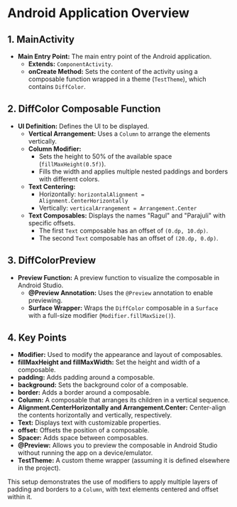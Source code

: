 # Android Application Overview

## 1. MainActivity
- **Main Entry Point:** The main entry point of the Android application.
  - **Extends:** `ComponentActivity`.
  - **onCreate Method:** Sets the content of the activity using a composable function wrapped in a theme (`TestTheme`), which contains `DiffColor`.

## 2. DiffColor Composable Function
- **UI Definition:** Defines the UI to be displayed.
  - **Vertical Arrangement:** Uses a `Column` to arrange the elements vertically.
  - **Column Modifier:**
    - Sets the height to 50% of the available space (`fillMaxHeight(0.5f)`).
    - Fills the width and applies multiple nested paddings and borders with different colors.
  - **Text Centering:**
    - Horizontally: `horizontalAlignment = Alignment.CenterHorizontally`
    - Vertically: `verticalArrangement = Arrangement.Center`
  - **Text Composables:** Displays the names "Ragul" and "Parajuli" with specific offsets.
    - The first `Text` composable has an offset of `(0.dp, 10.dp)`.
    - The second `Text` composable has an offset of `(20.dp, 0.dp)`.

## 3. DiffColorPreview
- **Preview Function:** A preview function to visualize the composable in Android Studio.
  - **@Preview Annotation:** Uses the `@Preview` annotation to enable previewing.
  - **Surface Wrapper:** Wraps the `DiffColor` composable in a `Surface` with a full-size modifier (`Modifier.fillMaxSize()`).

## 4. Key Points
- **Modifier:** Used to modify the appearance and layout of composables.
- **fillMaxHeight and fillMaxWidth:** Set the height and width of a composable.
- **padding:** Adds padding around a composable.
- **background:** Sets the background color of a composable.
- **border:** Adds a border around a composable.
- **Column:** A composable that arranges its children in a vertical sequence.
- **Alignment.CenterHorizontally and Arrangement.Center:** Center-align the contents horizontally and vertically, respectively.
- **Text:** Displays text with customizable properties.
- **offset:** Offsets the position of a composable.
- **Spacer:** Adds space between composables.
- **@Preview:** Allows you to preview the composable in Android Studio without running the app on a device/emulator.
- **TestTheme:** A custom theme wrapper (assuming it is defined elsewhere in the project).

This setup demonstrates the use of modifiers to apply multiple layers of padding and borders to a `Column`, with text elements centered and offset within it.

